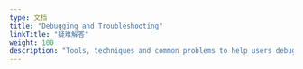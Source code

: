 ```yaml
---
type: 文档
title: "Debugging and Troubleshooting"
linkTitle: "疑难解答"
weight: 100
description: "Tools, techniques and common problems to help users debug and diagnose issues with Dapr"
---
```


